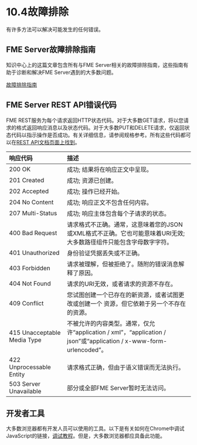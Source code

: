 # 10.4故障排除

有许多方法可以解决可能发生的任何错误。

## FME Server故障排除指南

知识中心上的这篇文章包含所有与FME Server相关的故障排除指南，这些指南有助于诊断和解决FME Server遇到的大多数问题。

[故障排除指南](https://knowledge.safe.com/articles/540/fme-server-troubleshooting-guide.html)

## FME Server REST API错误代码

FME REST服务为每个请求返回HTTP状态代码。对于大多数GET请求，将以您请求的格式返回响应消息以及状态代码。对于大多数PUT和DELETE请求，仅返回状态代码以指示操作是否成功。有关详细信息，请参阅规格参考。所有这些代码都可以在[REST API文档页面上找到](https://docs.safe.com/fme/html/FME_REST/apidoc/v3/index.html)。

|  **响应代码** |  **描述** |
| :--- | :--- |
| 200 OK | 成功; 结果将在响应正文中呈现。 |
| 201 Created | 成功; 资源已创建。 |
| 202 Accepted | 成功; 操作已经开始。 |
| 204 No Content | 成功; 响应正文不包含任何内容。 |
| 207 Multi-Status | 成功; 响应主体包含每个子请求的状态。 |
| 400 Bad Request | 请求格式不正确。通常，这意味着您的JSON或XML格式不正确。它也可能意味着URI无效; 大多数路径组件只能包含字母数字字符。 |
| 401 Unauthorized | 身份验证凭据丢失或不正确。 |
| 403 Forbidden | 请求被理解，但被拒绝了。随附的错误消息解释了原因。 |
| 404 Not Found | 请求的URI无效，或者请求的资源不存在。 |
| 409 Conflict | 您试图创建一个已存在的新资源，或者试图更改或创建一个 资源，但它依赖于另一个不存在的资源。 |
| 415 Unacceptable Media Type | 不被允许的内容类型。通常，仅允许“application / xml”，“application / json”或“application / x-www-form-urlencoded”。 |
| 422 Unprocessable Entity |  请求格式正确，但由于语义错误而无法执行。 |
| 503 Server Unavailable |  部分或全部FME Server暂时无法访问。 |

## 开发者工具

大多数浏览器都有开发人员可以使用的工具。以下是有关如何在Chrome中调试JavaScript的链接，[调试教程](https://developers.google.com/web/tools/chrome-devtools/javascript/)。但是，大多数浏览器都应具备此功能。

